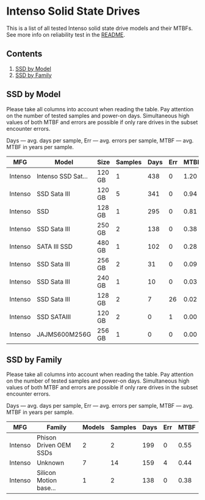 Intenso Solid State Drives
==========================

This is a list of all tested Intenso solid state drive models and their MTBFs. See
more info on reliability test in the [README](https://github.com/bsdhw/SMART).

Contents
--------

1. [ SSD by Model  ](#ssd-by-model)
2. [ SSD by Family ](#ssd-by-family)

SSD by Model
------------

Please take all columns into account when reading the table. Pay attention on the
number of tested samples and power-on days. Simultaneous high values of both MTBF
and errors are possible if only rare drives in the subset encounter errors.

Days — avg. days per sample,
Err  — avg. errors per sample,
MTBF — avg. MTBF in years per sample.

| MFG       | Model              | Size   | Samples | Days  | Err   | MTBF   |
|-----------|--------------------|--------|---------|-------|-------|--------|
| Intenso   | lntenso SSD Sat... | 120 GB | 1       | 438   | 0     | 1.20   |
| Intenso   | SSD Sata III       | 120 GB | 5       | 341   | 0     | 0.94   |
| Intenso   | SSD                | 128 GB | 1       | 295   | 0     | 0.81   |
| Intenso   | SSD Sata III       | 250 GB | 2       | 138   | 0     | 0.38   |
| Intenso   | SATA III SSD       | 480 GB | 1       | 102   | 0     | 0.28   |
| Intenso   | SSD Sata III       | 256 GB | 2       | 31    | 0     | 0.09   |
| Intenso   | SSD Sata III       | 240 GB | 1       | 10    | 0     | 0.03   |
| Intenso   | SSD Sata III       | 128 GB | 2       | 7     | 26    | 0.02   |
| Intenso   | SSD SATAIII        | 120 GB | 2       | 0     | 1     | 0.00   |
| Intenso   | JAJMS600M256G      | 256 GB | 1       | 0     | 0     | 0.00   |

SSD by Family
-------------

Please take all columns into account when reading the table. Pay attention on the
number of tested samples and power-on days. Simultaneous high values of both MTBF
and errors are possible if only rare drives in the subset encounter errors.

Days — avg. days per sample,
Err  — avg. errors per sample,
MTBF — avg. MTBF in years per sample.

| MFG       | Family                 | Models | Samples | Days  | Err   | MTBF   |
|-----------|------------------------|--------|---------|-------|-------|--------|
| Intenso   | Phison Driven OEM SSDs | 2      | 2       | 199   | 0     | 0.55   |
| Intenso   | Unknown                | 7      | 14      | 159   | 4     | 0.44   |
| Intenso   | Silicon Motion base... | 1      | 2       | 138   | 0     | 0.38   |
